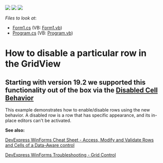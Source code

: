 <!-- default badges list -->
![](https://img.shields.io/endpoint?url=https://codecentral.devexpress.com/api/v1/VersionRange/128627265/19.2.3%2B)
[![](https://img.shields.io/badge/Open_in_DevExpress_Support_Center-FF7200?style=flat-square&logo=DevExpress&logoColor=white)](https://supportcenter.devexpress.com/ticket/details/E2055)
[![](https://img.shields.io/badge/📖_How_to_use_DevExpress_Examples-e9f6fc?style=flat-square)](https://docs.devexpress.com/GeneralInformation/403183)
<!-- default badges end -->
<!-- default file list -->
*Files to look at*:

* [Form1.cs](./CS/WindowsApplication1/Form1.cs) (VB: [Form1.vb](./VB/WindowsApplication1/Form1.vb))
* [Program.cs](./CS/WindowsApplication1/Program.cs) (VB: [Program.vb](./VB/WindowsApplication1/Program.vb))
<!-- default file list end -->
# How to disable a particular row in the GridView

## Starting with version 19.2 we supported this functionality out of the box via the  [Disabled Cell Behavior](https://docs.devexpress.com/WindowsForms/401146/common-features/behaviors/disabled-cell-behavior?v=19.2)
<p>This example demonstrates how to enable/disable rows using the new behavior. A disabled row is a row that has specific appearance, and its in-place editors can't be activated.
</p>








<b>See also:</b>

[DevExpress WinForms Cheat Sheet - Access, Modify and Validate Rows and Cells of a Data-Aware control](https://go.devexpress.com/CheatSheets_WinForms_Examples_T904183.aspx)

[DevExpress WinForms Troubleshooting - Grid Control](https://go.devexpress.com/CheatSheets_WinForms_Examples_T934742.aspx)

<br/>
